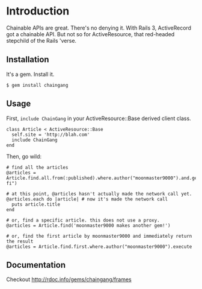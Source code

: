 # Introduction

Chainable APIs are great. There's no denying it. With Rails 3, ActiveRecord got a chainable API. But not so for ActiveResource, 
that red-headed stepchild of the Rails 'verse.

## Installation

It's a gem. Install it.

    $ gem install chaingang

## Usage

First, `include ChainGang` in your ActiveResource::Base derived client class.

    class Article < ActiveResource::Base
      self.site = 'http://blah.com'
      include ChainGang
    end

Then, go wild:

    # find all the articles 
    @articles = Article.find.all.from(:published).where.author("moonmaster9000").and.genre("sci-fi")
    
    # at this point, @articles hasn't actually made the network call yet. 
    @articles.each do |article| # now it's made the network call
      puts article.title
    end

    # or, find a specific article. this does not use a proxy.
    @articles = Article.find('moonmaster9000 makes another gem!')

    # or, find the first article by moonmaster9000 and immediately return the result
    @articles = Article.find.first.where.author("moonmaster9000").execute

## Documentation

Checkout http://rdoc.info/gems/chaingang/frames
